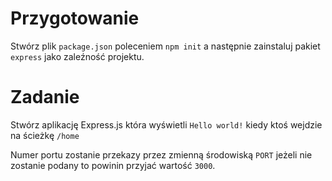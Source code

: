 # Przygotowanie

Stwórz plik `package.json` poleceniem `npm init` a następnie zainstaluj pakiet `express` jako zaleźność projektu.

# Zadanie
Stwórz aplikację Express.js która wyświetli `Hello world!` kiedy ktoś wejdzie na ścieżkę `/home`

Numer portu zostanie przekazy przez zmienną środowiską `PORT` jeżeli nie zostanie podany to powinin przyjać wartość 
`3000`. 
